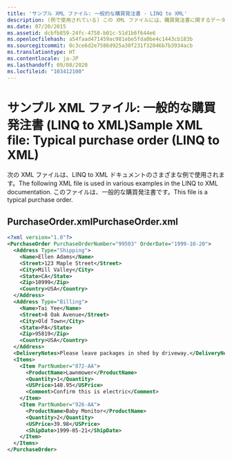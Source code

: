 ```yaml
---
title: 'サンプル XML ファイル: 一般的な購買発注書 - LINQ to XML'
description: (例で使用されている) この XML ファイルには、購買発注書に関するデータが含まれています。
ms.date: 07/20/2015
ms.assetid: dcbfb859-24fc-4758-b01c-51d1b6f644e6
ms.openlocfilehash: a54faad471459ac981ebe5fda0be4c1443cb183b
ms.sourcegitcommit: 0c3ce6d2e7586d925a30f231f32046b7b3934acb
ms.translationtype: HT
ms.contentlocale: ja-JP
ms.lasthandoff: 09/08/2020
ms.locfileid: "103412100"
---
```

# <a name="sample-xml-file-typical-purchase-order-linq-to-xml"></a><span data-ttu-id="c971e-103">サンプル XML ファイル: 一般的な購買発注書 (LINQ to XML)</span><span class="sxs-lookup"><span data-stu-id="c971e-103">Sample XML file: Typical purchase order (LINQ to XML)</span></span>

<span data-ttu-id="c971e-104">次の XML ファイルは、LINQ to XML ドキュメントのさまざまな例で使用されます。</span><span class="sxs-lookup"><span data-stu-id="c971e-104">The following XML file is used in various examples in the LINQ to XML documentation.</span></span> <span data-ttu-id="c971e-105">このファイルは、一般的な購買発注書です。</span><span class="sxs-lookup"><span data-stu-id="c971e-105">This file is a typical purchase order.</span></span>

## <a name="purchaseorderxml"></a><span data-ttu-id="c971e-106">PurchaseOrder.xml</span><span class="sxs-lookup"><span data-stu-id="c971e-106">PurchaseOrder.xml</span></span>

```xml
<?xml version="1.0"?>
<PurchaseOrder PurchaseOrderNumber="99503" OrderDate="1999-10-20">
  <Address Type="Shipping">
    <Name>Ellen Adams</Name>
    <Street>123 Maple Street</Street>
    <City>Mill Valley</City>
    <State>CA</State>
    <Zip>10999</Zip>
    <Country>USA</Country>
  </Address>
  <Address Type="Billing">
    <Name>Tai Yee</Name>
    <Street>8 Oak Avenue</Street>
    <City>Old Town</City>
    <State>PA</State>
    <Zip>95819</Zip>
    <Country>USA</Country>
  </Address>
  <DeliveryNotes>Please leave packages in shed by driveway.</DeliveryNotes>
  <Items>
    <Item PartNumber="872-AA">
      <ProductName>Lawnmower</ProductName>
      <Quantity>1</Quantity>
      <USPrice>148.95</USPrice>
      <Comment>Confirm this is electric</Comment>
    </Item>
    <Item PartNumber="926-AA">
      <ProductName>Baby Monitor</ProductName>
      <Quantity>2</Quantity>
      <USPrice>39.98</USPrice>
      <ShipDate>1999-05-21</ShipDate>
    </Item>
  </Items>
</PurchaseOrder>
```
